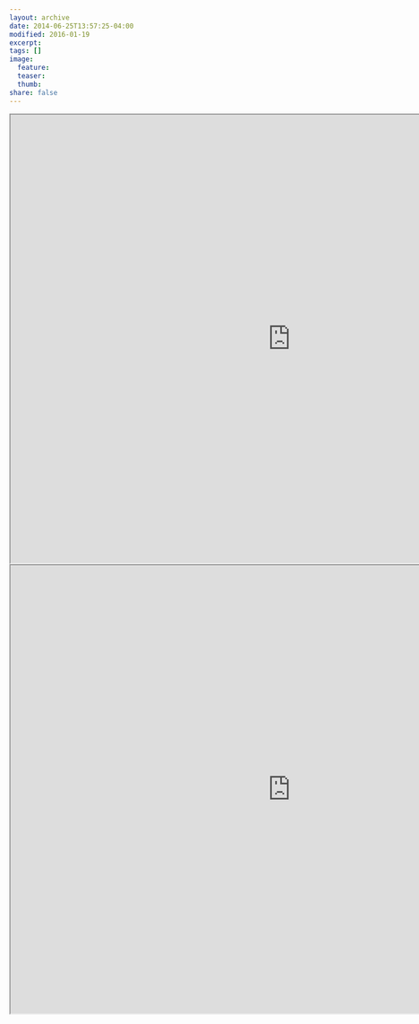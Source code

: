 ```yaml
---
layout: archive
date: 2014-06-25T13:57:25-04:00
modified: 2016-01-19
excerpt:
tags: []
image:
  feature:
  teaser:
  thumb:
share: false
---
```


<iframe src="https://drive.google.com/file/d/1sieGGwJksBCzdA4oLs4b55J9tAhuNkkk/preview" width="1000" height="800"></iframe>


<iframe src="https://www.overleaf.com/read/hjqhjhcvjdpq" width="1000" height="800"></iframe>




